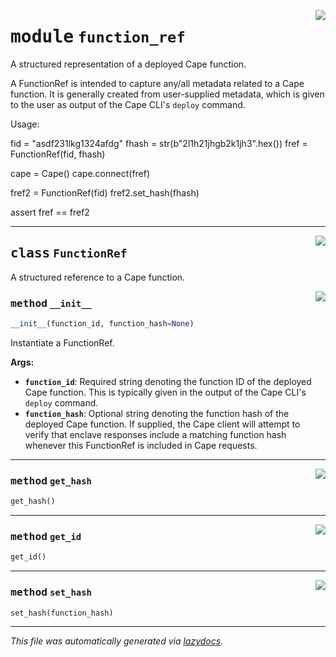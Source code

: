 <!-- markdownlint-disable -->

<a href="../pycape/function_ref.py#L0"><img align="right" style="float:right;" src="https://img.shields.io/badge/-source-cccccc?style=flat-square"></a>

# <kbd>module</kbd> `function_ref`
A structured representation of a deployed Cape function. 

A FunctionRef is intended to capture any/all metadata related to a Cape function. It is generally created from user-supplied metadata, which is given to the user as output of the Cape CLI's `deploy` command. 

Usage: 

 fid = "asdf231lkg1324afdg"  fhash = str(b"2l1h21jhgb2k1jh3".hex())  fref = FunctionRef(fid, fhash) 

 cape = Cape()  cape.connect(fref) 

 fref2 = FunctionRef(fid)  fref2.set_hash(fhash) 

 assert fref == fref2 



---

<a href="../pycape/function_ref.py#L23"><img align="right" style="float:right;" src="https://img.shields.io/badge/-source-cccccc?style=flat-square"></a>

## <kbd>class</kbd> `FunctionRef`
A structured reference to a Cape function. 

<a href="../pycape/function_ref.py#L26"><img align="right" style="float:right;" src="https://img.shields.io/badge/-source-cccccc?style=flat-square"></a>

### <kbd>method</kbd> `__init__`

```python
__init__(function_id, function_hash=None)
```

Instantiate a FunctionRef. 



**Args:**
 
 - <b>`function_id`</b>:  Required string denoting the function ID of the deployed Cape  function. This is typically given in the output of the Cape CLI's  `deploy` command. 
 - <b>`function_hash`</b>:  Optional string denoting the function hash of the deployed  Cape function. If supplied, the Cape client will attempt to verify that  enclave responses include a matching function hash whenever this  FunctionRef is included in Cape requests. 




---

<a href="../pycape/function_ref.py#L46"><img align="right" style="float:right;" src="https://img.shields.io/badge/-source-cccccc?style=flat-square"></a>

### <kbd>method</kbd> `get_hash`

```python
get_hash()
```





---

<a href="../pycape/function_ref.py#L43"><img align="right" style="float:right;" src="https://img.shields.io/badge/-source-cccccc?style=flat-square"></a>

### <kbd>method</kbd> `get_id`

```python
get_id()
```





---

<a href="../pycape/function_ref.py#L49"><img align="right" style="float:right;" src="https://img.shields.io/badge/-source-cccccc?style=flat-square"></a>

### <kbd>method</kbd> `set_hash`

```python
set_hash(function_hash)
```








---

_This file was automatically generated via [lazydocs](https://github.com/ml-tooling/lazydocs)._
